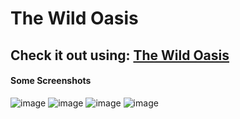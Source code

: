 # The Wild Oasis
## Check it out using: [The Wild Oasis]()

#### Some Screenshots
![image](https://github.com/user-attachments/assets/9b874111-0307-49e8-aabe-05c9bbcad2c4)
![image](https://github.com/user-attachments/assets/3d67a949-e4fb-450d-8c55-ffb63acded65)
![image](https://github.com/user-attachments/assets/99601cfe-c07c-45bf-9925-80bd5a4e4835)
![image](https://github.com/user-attachments/assets/3d7b14bb-fa42-4f28-9247-1fdd5b85d296)
